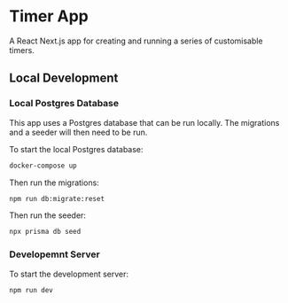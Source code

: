 # Timer App

A React Next.js app for creating and running a series of customisable timers.

## Local Development

### Local Postgres Database

This app uses a Postgres database that can be run locally. The migrations and a seeder will then need to be run.

To start the local Postgres database:

```bash
docker-compose up
```

Then run the migrations:

```bash
npm run db:migrate:reset
```

Then run the seeder:

```bash
npx prisma db seed
```

### Developemnt Server

To start the development server:

```bash
npm run dev
```
